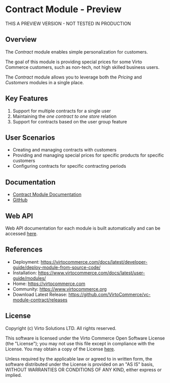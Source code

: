 # Contract Module - Preview
THIS A PREVIEW VERSION - NOT TESTED IN PRODUCTION

## Overview

The *Contract* module enables simple personalization for customers.

The goal of this module is providing special prices for some Virto Commerce customers, such as non-tech, not high skilled business users.

The *Contract* module allows you to leverage both the *Pricing* and *Customers* modules in a single place.

## Key Features

1. Support for multiple contracts for a single user
2. Maintaining the *one contract to one store* relation
3. Support for contracts based on the user group feature

## User Scenarios

- Creating and managing contracts with customers
- Providing and managing special prices for specific products for specific customers
- Configuring contracts for specific contracting periods

## Documentation

- [Contract Module Documentation](/docs/index.md)
- [GitHub](https://github.com/VirtoCommerce/vc-module-contract)


## Web API

Web API documentation for each module is built automatically and can be accessed [here](https://link-to-swager-api).

## References

- Deployment: https://virtocommerce.com/docs/latest/developer-guide/deploy-module-from-source-code/
- Installation: https://www.virtocommerce.com/docs/latest/user-guide/modules/
- Home: https://virtocommerce.com
- Community: https://www.virtocommerce.org
- Download Latest Release: https://github.com/VirtoCommerce/vc-module-contract/releases

## License

Copyright (c) Virto Solutions LTD. All rights reserved.

This software is licensed under the Virto Commerce Open Software License (the "License"); you may not use this file except in compliance with the License. You may obtain a copy of the License [here](http://virtocommerce.com/opensourcelicense).

Unless required by the applicable law or agreed to in written form, the software distributed under the License is provided on an "AS IS" basis, WITHOUT WARRANTIES OR CONDITIONS OF ANY KIND, either express or implied.

